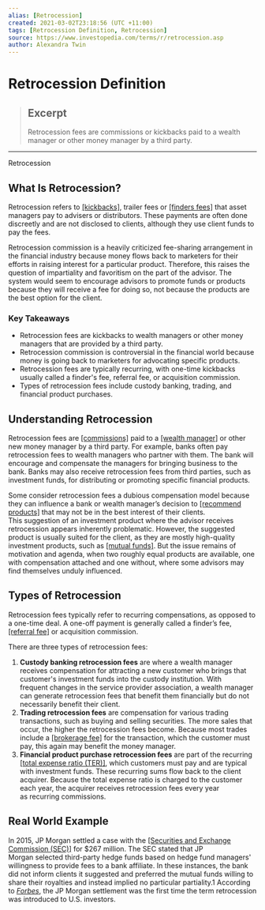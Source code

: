 ```yaml
---
alias: [Retrocession]
created: 2021-03-02T23:18:56 (UTC +11:00)
tags: [Retrocession Definition, Retrocession]
source: https://www.investopedia.com/terms/r/retrocession.asp
author: Alexandra Twin
---
```


# Retrocession Definition

> ## Excerpt
> Retrocession fees are commissions or kickbacks paid to a wealth manager or other money manager by a third party.

---

Retrocession
## What Is Retrocession?

Retrocession refers to [[kickbacks]](https://www.investopedia.com/terms/k/kickback.asp), trailer fees or [[finders fees]](https://www.investopedia.com/terms/f/finders-fee.asp) that asset managers pay to advisers or distributors. These payments are often done discreetly and are not disclosed to clients, although they use client funds to pay the fees.

Retrocession commission is a heavily criticized fee-sharing arrangement in the financial industry because money flows back to marketers for their efforts in raising interest for a particular product. Therefore, this raises the question of impartiality and favoritism on the part of the advisor. The system would seem to encourage advisors to promote funds or products because they will receive a fee for doing so, not because the products are the best option for the client.

### Key Takeaways

-   Retrocession fees are kickbacks to wealth managers or other money managers that are provided by a third party.
-   Retrocession commission is controversial in the financial world because money is going back to marketers for advocating specific products.
-   Retrocession fees are typically recurring, with one-time kickbacks usually called a finder's fee, referral fee, or acquisition commission.
-   Types of retrocession fees include custody banking, trading, and financial product purchases.

## Understanding Retrocession

Retrocession fees are [[commissions]](https://www.investopedia.com/terms/c/commission.asp) paid to a [[wealth manager]](https://www.investopedia.com/terms/w/wealthmanagement.asp) or other new money manager by a third party. For example, banks often pay retrocession fees to wealth managers who partner with them. The bank will encourage and compensate the managers for bringing business to the bank. Banks may also receive retrocession fees from third parties, such as investment funds, for distributing or promoting specific financial products.

Some consider retrocession fees a dubious compensation model because they can influence a bank or wealth manager’s decision to [[recommend products]](https://www.investopedia.com/terms/i/investment-advice.asp) that may not be in the best interest of their clients. This suggestion of an investment product where the advisor receives retrocession appears inherently problematic. However, the suggested product is usually suited for the client, as they are mostly high-quality investment products, such as [[mutual funds]](https://www.investopedia.com/terms/m/mutualfund.asp). But the issue remains of motivation and agenda, when two roughly equal products are available, one with compensation attached and one without, where some advisors may find themselves unduly influenced.

## Types of Retrocession

Retrocession fees typically refer to recurring compensations, as opposed to a one-time deal. A one-off payment is generally called a finder’s fee, [[referral fee]](https://www.investopedia.com/ask/answers/092815/financial-advisor-allowed-pay-referral-fee.asp) or acquisition commission.

There are three types of retrocession fees:

1.  **Custody banking retrocession fees** are where a wealth manager receives compensation for attracting a new customer who brings that customer's investment funds into the custody institution. With frequent changes in the service provider association, a wealth manager can generate retrocession fees that benefit them financially but do not necessarily benefit their client.
2.  **Trading retrocession fees** are compensation for various trading transactions, such as buying and selling securities. The more sales that occur, the higher the retrocession fees become. Because most trades include a [[brokerage fee]](https://www.investopedia.com/terms/b/brokerage-fee.asp) for the transaction, which the customer must pay, this again may benefit the money manager.
3.  **Financial product purchase retrocession fees** are part of the recurring [[total expense ratio (TER)]](https://www.investopedia.com/terms/t/ter.asp), which customers must pay and are typical with investment funds. These recurring sums flow back to the client acquirer. Because the total expense ratio is charged to the customer each year, the acquirer receives retrocession fees every year as recurring commissions.

## Real World Example

In 2015, JP Morgan settled a case with the [[Securities and Exchange Commission (SEC)]](https://www.investopedia.com/terms/s/sec.asp) for $267 million. The SEC stated that JP Morgan selected third-party hedge funds based on hedge fund managers' willingness to provide fees to a bank affiliate. In these instances, the bank did not inform clients it suggested and preferred the mutual funds willing to share their royalties and instead implied no particular partiality.1 According to [_Forbes_](https://www.forbes.com/sites/edwardsiedle/2018/02/09/jp-morgan-asset-management-sec-settlement-exposes-hedge-fund-retrocessions/#6a19bb085c77), the JP Morgan settlement was the first time the term retrocession was introduced to U.S. investors.
